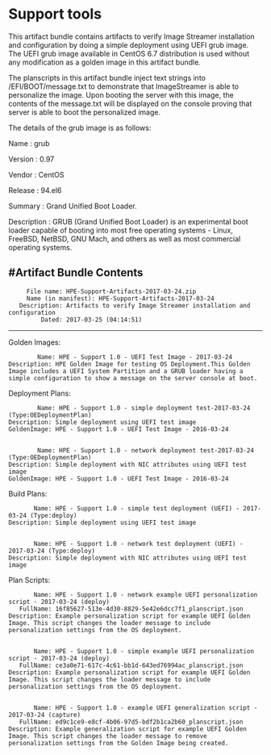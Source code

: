 # Support tools



This artifact bundle contains artifacts to verify Image Streamer installation and configuration by doing a simple deployment using UEFI grub image.
The UEFI grub image available in CentOS 6.7 distribution is used without any modification as a golden image in this artifact bundle. 



The planscripts in this artifact bundle inject text strings into /EFI/BOOT/message.txt to demonstrate that ImageStreamer is able to personalize the image. Upon booting the server with this image, the contents of the message.txt will be displayed on the console proving that server is able to boot the personalized image.

The details of the grub image is as follows:

Name : grub

Version : 0.97

Vendor : CentOS

Release : 94.el6

Summary : Grand Unified Boot Loader.

Description : GRUB (Grand Unified Boot Loader) is an experimental boot loader capable of booting into most free operating systems - Linux, FreeBSD, NetBSD, GNU Mach, and others as well as most commercial operating systems.


#Artifact Bundle Contents
--------------------------------------------------------------------------------
         File name: HPE-Support-Artifacts-2017-03-24.zip
         Name (in manifest): HPE-Support-Artifacts-2017-03-24
       Description: Artifacts to verify Image Streamer installation and configuration
             Dated: 2017-03-25 (04:14:51)
--------------------------------------------------------------------------------

Golden Images:

	        Name: HPE - Support 1.0 - UEFI Test Image - 2017-03-24
	Description: HPE Golden Image for testing OS Deployment.This Golden Image includes a UEFI System Partition and a GRUB loader having a simple configuration to show a message on the server console at boot.



Deployment Plans:

	        Name: HPE - Support 1.0 - simple deployment test-2017-03-24 (Type:OEDeploymentPlan)
	Description: Simple deployment using UEFI test image
	GoldenImage: HPE - Support 1.0 - UEFI Test Image - 2016-03-24


	        Name: HPE - Support 1.0 - network deployment test-2017-03-24 (Type:OEDeploymentPlan)
	Description: Simple deployment with NIC attributes using UEFI test image
	GoldenImage: HPE - Support 1.0 - UEFI Test Image - 2016-03-24



Build Plans:

	       Name: HPE - Support 1.0 - simple test deployment (UEFI) - 2017-03-24 (Type:deploy)
	Description: Simple deployment using UEFI test image


	       Name: HPE - Support 1.0 - network test deployment (UEFI) - 2017-03-24 (Type:deploy)
	Description: Simple deployment with NIC attributes using UEFI test image



Plan Scripts:

	       Name: HPE - Support 1.0 - network example UEFI personalization script - 2017-03-24 (deploy)
	   FullName: 16f85627-513e-4d30-8829-5e42e6dcc7f1_planscript.json
	Description: Example personalization script for example UEFI Golden Image. This script changes the loader message to include personalization settings from the OS deployment.


	       Name: HPE - Support 1.0 - simple example UEFI personalization script - 2017-03-24 (deploy)
	   FullName: ce3a0e71-617c-4c61-bb1d-643ed76994ac_planscript.json
	Description: Example personalization script for example UEFI Golden Image. This script changes the loader message to include personalization settings from the OS deployment.


	       Name: HPE - Support 1.0 - example UEFI generalization script - 2017-03-24 (capture)
	   FullName: ed9c1ce9-e8cf-4b06-97d5-bdf2b1ca2b60_planscript.json
	Description: Example generalization script for example UEFI Golden Image. This script changes the loader message to remove personalization settings from the Golden Image being created.



